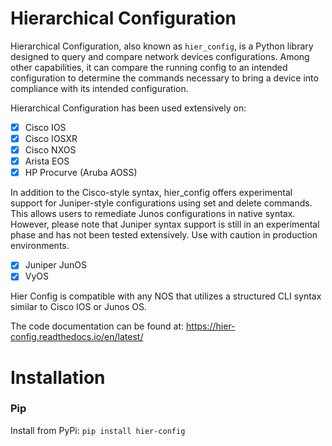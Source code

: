 # Hierarchical Configuration

Hierarchical Configuration, also known as `hier_config`, is a Python library designed to query and compare network devices configurations. Among other capabilities, it can compare the running config to an intended configuration to determine the commands necessary to bring a device into compliance with its intended configuration.

Hierarchical Configuration has been used extensively on:

- [x] Cisco IOS
- [x] Cisco IOSXR
- [x] Cisco NXOS
- [x] Arista EOS
- [x] HP Procurve (Aruba AOSS)

In addition to the Cisco-style syntax, hier_config offers experimental support for Juniper-style configurations using set and delete commands. This allows users to remediate Junos configurations in native syntax. However, please note that Juniper syntax support is still in an experimental phase and has not been tested extensively. Use with caution in production environments.

- [x] Juniper JunOS
- [x] VyOS

Hier Config is compatible with any NOS that utilizes a structured CLI syntax similar to Cisco IOS or Junos OS.

The code documentation can be found at: https://hier-config.readthedocs.io/en/latest/

Installation
============

### Pip
Install from PyPi: `pip install hier-config`
